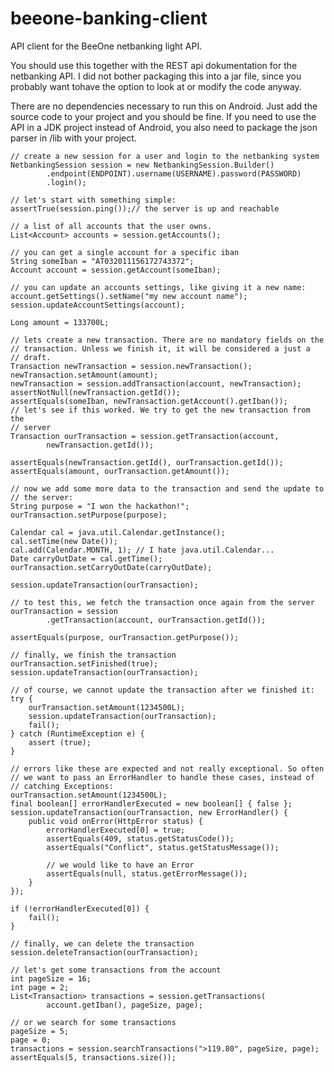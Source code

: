 beeone-banking-client
=====================

API client for the BeeOne netbanking light API. 

You should use this together with the REST api dokumentation for the netbanking API. I did not bother packaging this into a jar file, since you probably want tohave the option to look at or modify the code anyway.  

There are no dependencies necessary to run this on Android. Just add the source code to your project and you should be fine.
If you need to use the API in a JDK project instead of Android, you also need to package the json parser in /lib with your project.


    // create a new session for a user and login to the netbanking system
    NetbankingSession session = new NetbankingSession.Builder()
            .endpoint(ENDPOINT).username(USERNAME).password(PASSWORD)
            .login();
   
    // let's start with something simple:
    assertTrue(session.ping());// the server is up and reachable
   
    // a list of all accounts that the user owns.
    List<Account> accounts = session.getAccounts();
   
    // you can get a single account for a specific iban
    String someIban = "AT032011156172743372";
    Account account = session.getAccount(someIban);
   
    // you can update an accounts settings, like giving it a new name:
    account.getSettings().setName("my new account name");
    session.updateAccountSettings(account);
   
    Long amount = 133700L;
   
    // lets create a new transaction. There are no mandatory fields on the
    // transaction. Unless we finish it, it will be considered a just a
    // draft.
    Transaction newTransaction = session.newTransaction();
    newTransaction.setAmount(amount);
    newTransaction = session.addTransaction(account, newTransaction);
    assertNotNull(newTransaction.getId());
    assertEquals(someIban, newTransaction.getAccount().getIban());
    // let's see if this worked. We try to get the new transaction from the
    // server
    Transaction ourTransaction = session.getTransaction(account,
            newTransaction.getId());
   
    assertEquals(newTransaction.getId(), ourTransaction.getId());
    assertEquals(amount, ourTransaction.getAmount());
   
    // now we add some more data to the transaction and send the update to
    // the server:
    String purpose = "I won the hackathon!";
    ourTransaction.setPurpose(purpose);
   
    Calendar cal = java.util.Calendar.getInstance();
    cal.setTime(new Date());
    cal.add(Calendar.MONTH, 1); // I hate java.util.Calendar...
    Date carryOutDate = cal.getTime();
    ourTransaction.setCarryOutDate(carryOutDate);
   
    session.updateTransaction(ourTransaction);
   
    // to test this, we fetch the transaction once again from the server
    ourTransaction = session
            .getTransaction(account, ourTransaction.getId());
   
    assertEquals(purpose, ourTransaction.getPurpose());
   
    // finally, we finish the transaction
    ourTransaction.setFinished(true);
    session.updateTransaction(ourTransaction);
   
    // of course, we cannot update the transaction after we finished it:
    try {
        ourTransaction.setAmount(1234500L);
        session.updateTransaction(ourTransaction);
        fail();
    } catch (RuntimeException e) {
        assert (true);
    }
   
    // errors like these are expected and not really exceptional. So often
    // we want to pass an ErrorHandler to handle these cases, instead of
    // catching Exceptions:
    ourTransaction.setAmount(1234500L);
    final boolean[] errorHandlerExecuted = new boolean[] { false };
    session.updateTransaction(ourTransaction, new ErrorHandler() {
        public void onError(HttpError status) {
            errorHandlerExecuted[0] = true;
            assertEquals(409, status.getStatusCode());
            assertEquals("Conflict", status.getStatusMessage());
   
            // we would like to have an Error
            assertEquals(null, status.getErrorMessage());
        }
    });
   
    if (!errorHandlerExecuted[0]) {
        fail();
    }
   
    // finally, we can delete the transaction
    session.deleteTransaction(ourTransaction);
   
    // let's get some transactions from the account
    int pageSize = 16;
    int page = 2;
    List<Transaction> transactions = session.getTransactions(
            account.getIban(), pageSize, page);
   
    // or we search for some transactions
    pageSize = 5;
    page = 0;
    transactions = session.searchTransactions(">119.80", pageSize, page);
    assertEquals(5, transactions.size());
